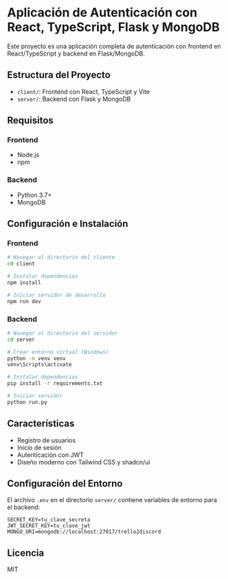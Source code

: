 # Aplicación de Autenticación con React, TypeScript, Flask y MongoDB

Este proyecto es una aplicación completa de autenticación con frontend en React/TypeScript y backend en Flask/MongoDB.

## Estructura del Proyecto

- `client/`: Frontend con React, TypeScript y Vite
- `server/`: Backend con Flask y MongoDB

## Requisitos

### Frontend
- Node.js
- npm

### Backend
- Python 3.7+
- MongoDB

## Configuración e Instalación

### Frontend

```bash
# Navegar al directorio del cliente
cd client

# Instalar dependencias
npm install

# Iniciar servidor de desarrollo
npm run dev
```

### Backend

```bash
# Navegar al directorio del servidor
cd server

# Crear entorno virtual (Windows)
python -m venv venv
venv\Scripts\activate

# Instalar dependencias
pip install -r requirements.txt

# Iniciar servidor
python run.py
```

## Características

- Registro de usuarios
- Inicio de sesión
- Autenticación con JWT
- Diseño moderno con Tailwind CSS y shadcn/ui

## Configuración del Entorno

El archivo `.env` en el directorio `server/` contiene variables de entorno para el backend:

```
SECRET_KEY=tu_clave_secreta
JWT_SECRET_KEY=tu_clave_jwt
MONGO_URI=mongodb://localhost:27017/trello2discord
```

## Licencia

MIT 